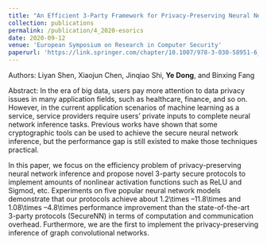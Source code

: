 ```yaml
---
title: "An Efficient 3-Party Framework for Privacy-Preserving Neural Network Inference"
collection: publications
permalink: /publication/4_2020-esorics
date: 2020-09-12
venue: 'European Symposium on Research in Computer Security'
paperurl: 'https://link.springer.com/chapter/10.1007/978-3-030-58951-6_21'
---
```

Authors: Liyan Shen, Xiaojun Chen, Jinqiao Shi, **Ye Dong**, and Binxing Fang

Abstract: In the era of big data, users pay more attention to data privacy issues in many application fields, such as healthcare, finance, and so on. However, in the current application scenarios of machine learning as a service, service providers require users’ private inputs to complete neural network inference tasks. Previous works have shown that some cryptographic tools can be used to achieve the secure neural network inference, but the performance gap is still existed to make those techniques practical.

In this paper, we focus on the efficiency problem of privacy-preserving neural network inference and propose novel 3-party secure protocols to implement amounts of nonlinear activation functions such as ReLU and Sigmod, etc. Experiments on five popular neural network models demonstrate that our protocols achieve about 1.2\times –11.8\times and 1.08\times –4.8\times performance improvement than the state-of-the-art 3-party protocols (SecureNN) in terms of computation and communication overhead. Furthermore, we are the first to implement the privacy-preserving inference of graph convolutional networks.